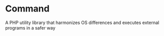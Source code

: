 Command
=======

A PHP utility library that harmonizes OS differences and executes external programs in a safer way
